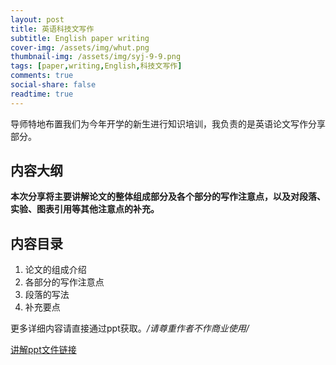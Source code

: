 ```yaml
---
layout: post
title: 英语科技文写作
subtitle: English paper writing
cover-img: /assets/img/whut.png
thumbnail-img: /assets/img/syj-9-9.png
tags: [paper,writing,English,科技文写作]
comments: true
social-share: false
readtime: true
---
```

导师特地布置我们为今年开学的新生进行知识培训，我负责的是英语论文写作分享部分。

## 内容大纲

**本次分享将主要讲解论文的整体组成部分及各个部分的写作注意点，以及对段落、实验、图表引用等其他注意点的补充。**

## 内容目录

1. 论文的组成介绍
2. 各部分的写作注意点
3. 段落的写法
4. 补充要点

更多详细内容请直接通过ppt获取。*/请尊重作者不作商业使用/*

[讲解ppt文件链接]()

